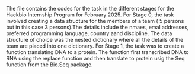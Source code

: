 The file contains the codes for the task in the different stages for the Hackbio Internship Program for February 2025.
For Stage 0, the task involved creating a data structure for the members of a team ( 5 persons but in this case 3 persons).The details include the nmaes, emal addresses, preferred programming language, country aand discipline. The data structure of choice was the nested dictionary where all the details of the team are placed into one dictionary.
For Stage 1, the task was to create a function translating DNA to a protein. The function first transcribed DNA to RNA using the replace function and then translate to protein usig the Seq function from the Bio.Seq package. 
